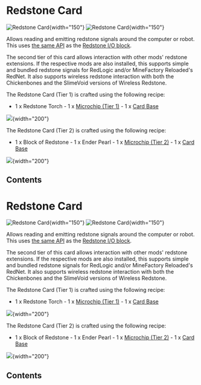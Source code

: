 # Redstone Card

![Redstone Card](/items/redstone_card1.png){width="150"} ![Redstone
Card](/items/redstone_card2.png){width="150"}

Allows reading and emitting redstone signals around the computer or
robot. This uses [the same API](/component/redstone) as the [Redstone
I/O block](/block/redstone_io).

The second tier of this card allows interaction with other mods'
redstone extensions. If the respective mods are also installed, this
supports simple and bundled redstone signals for RedLogic and/or
MineFactory Reloaded's RedNet. It also supports wireless redstone
interaction with both the Chickenbones and the SlimeVoid versions of
Wireless Redstone.

The Redstone Card (Tier 1) is crafted using the following recipe:

- 1 x Redstone Torch - 1 x [Microchip (Tier 1)](/item/materials) - 1 x
[Card Base](/item/materials)

![](/recipes/items/t1redstonecard.png){width="200"}

The Redstone Card (Tier 2) is crafted using the following recipe:

- 1 x Block of Redstone - 1 x Ender Pearl - 1 x [Microchip (Tier
2)](/item/materials) - 1 x [Card Base](/item/materials)

![](/recipes/items/t2redstonecard.png){width="200"}

## Contents

# Redstone Card

![Redstone Card](/items/redstone_card1.png){width="150"} ![Redstone
Card](/items/redstone_card2.png){width="150"}

Allows reading and emitting redstone signals around the computer or
robot. This uses [the same API](/component/redstone) as the [Redstone
I/O block](/block/redstone_io).

The second tier of this card allows interaction with other mods'
redstone extensions. If the respective mods are also installed, this
supports simple and bundled redstone signals for RedLogic and/or
MineFactory Reloaded's RedNet. It also supports wireless redstone
interaction with both the Chickenbones and the SlimeVoid versions of
Wireless Redstone.

The Redstone Card (Tier 1) is crafted using the following recipe:

- 1 x Redstone Torch - 1 x [Microchip (Tier 1)](/item/materials) - 1 x
[Card Base](/item/materials)

![](/recipes/items/t1redstonecard.png){width="200"}

The Redstone Card (Tier 2) is crafted using the following recipe:

- 1 x Block of Redstone - 1 x Ender Pearl - 1 x [Microchip (Tier
2)](/item/materials) - 1 x [Card Base](/item/materials)

![](/recipes/items/t2redstonecard.png){width="200"}

## Contents
